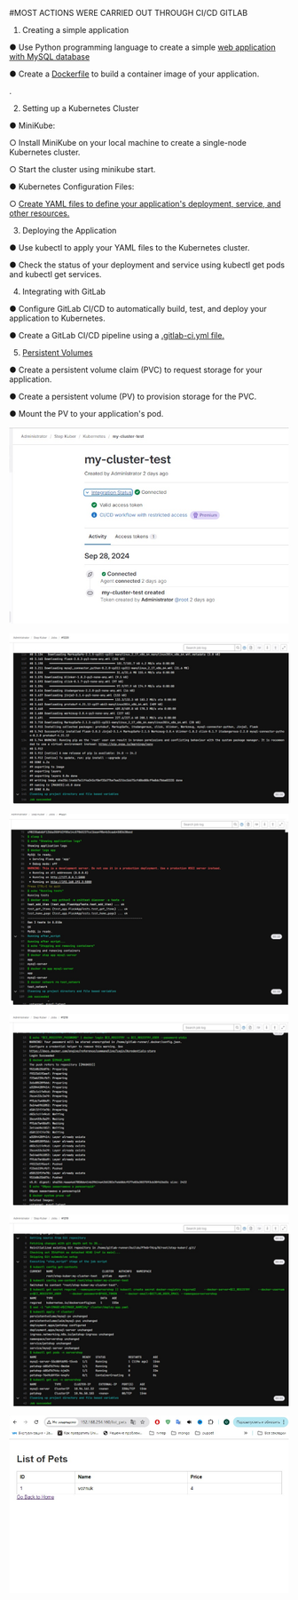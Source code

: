 #MOST ACTIONS WERE CARRIED OUT THROUGH CI/CD GITLAB
1. Creating a simple application

●      Use Python programming language to create a simple [web application with MySQL database](https://github.com/Visemir/step4-kuber/tree/main/src)

●      Create a [Dockerfile](https://github.com/Visemir/step4-kuber/blob/main/src/Dockerfile) to build a container image of your application.

.

2. Setting up a Kubernetes Cluster

●      MiniKube:

○      Install MiniKube on your local machine to create a single-node Kubernetes cluster.

○      Start the cluster using minikube start.

●      Kubernetes Configuration Files:

○      [Create YAML files to define your application's deployment, service, and other resources.](https://github.com/Visemir/step4-kuber/tree/main/cluster)

3. Deploying the Application

●      Use kubectl to apply your YAML files to the Kubernetes cluster.

●      Check the status of your deployment and service using kubectl get pods and kubectl get services.

4. Integrating with GitLab

●      Configure GitLab CI/CD to automatically build, test, and deploy your application to Kubernetes.

●      Create a GitLab CI/CD pipeline using a [.gitlab-ci.yml file.](https://github.com/Visemir/step4-kuber/blob/main/.gitlab-ci.yml)

5. [Persistent Volumes](https://github.com/Visemir/step4-kuber/blob/main/cluster/add-volumes.yaml)

●      Create a persistent volume claim (PVC) to request storage for your application.

●      Create a persistent volume (PV) to provision storage for the PVC.

●      Mount the PV to your application's pod.

![](https://github.com/Visemir/step4-kuber/blob/main/image/cluster.jpg)

![](https://github.com/Visemir/step4-kuber/blob/main/image/build.jpg)

![](https://github.com/Visemir/step4-kuber/blob/main/image/test.jpg)

![](https://github.com/Visemir/step4-kuber/blob/main/image/push.jpg)

![](https://github.com/Visemir/step4-kuber/blob/main/image/deploy.jpg)

![](https://github.com/Visemir/step4-kuber/blob/main/image/site.jpg)





